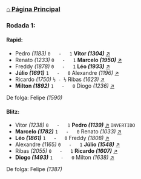 ### [⌂ Página Principal](https://grupo-de-xadrez.github.io/)

### Rodada 1:

#### Rapid:

* Pedro *(1183)* `0   -   1` **Vitor *(1304)*** [↗](https://www.lichess.org/V2sxuQDq) 
* Renato *(1233)* `0   -   1` **Marcelo *(1950)*** [↗](https://www.lichess.org/88IwjQLc) 
* Freddy *(1878)* `0   -   1` **Léo *(1933)*** [↗](https://www.lichess.org/jErAgptw) 
* **Júlio *(1691)*** `1   -   0` Alexandre *(1196)* [↗](https://www.lichess.org/SMPemRrp) 
* Ricardo *(1750)* `½ - ½` Ribas *(1623)* [↗](https://www.lichess.org/LTYw2mFX) 
* **Milton *(1892)*** `1   -   0` Diogo *(1236)* [↗](https://www.lichess.org/Q7BaIb8v) 

De folga: Felipe *(1590)*

#### Blitz:

* Vitor *(1238)* `0   -   1` **Pedro *(1139)*** [↗](https://www.lichess.org/Z4XgGxLN) `INVERTIDO`
* **Marcelo *(1782)*** `1   -   0` Renato *(1033)* [↗](https://www.lichess.org/9SCbnWsf) 
* **Léo *(1861)*** `1   -   0` Freddy *(1808)* [↗](https://www.lichess.org/EdwQe0e0) 
* Alexandre *(1165)* `0   -   1` **Júlio *(1548)*** [↗](https://www.lichess.org/r9QMmITh) 
* Ribas *(2055)* `0   -   1` **Ricardo *(1607)*** [↗](https://www.lichess.org/ocUpBa5T) 
* **Diogo *(1493)*** `1   -   0` Milton *(1638)* [↗](https://www.lichess.org/9E2gILyV) 

De folga: Felipe *(1387)*


